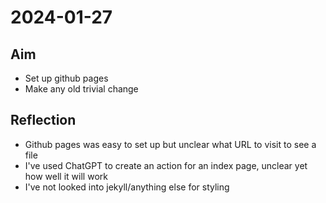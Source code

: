 # 2024-01-27

## Aim

- Set up github pages
- Make any old trivial change

## Reflection

- Github pages was easy to set up but unclear what URL to visit to see a file
- I've used ChatGPT to create an action for an index page, unclear yet how well it will work
- I've not looked into jekyll/anything else for styling